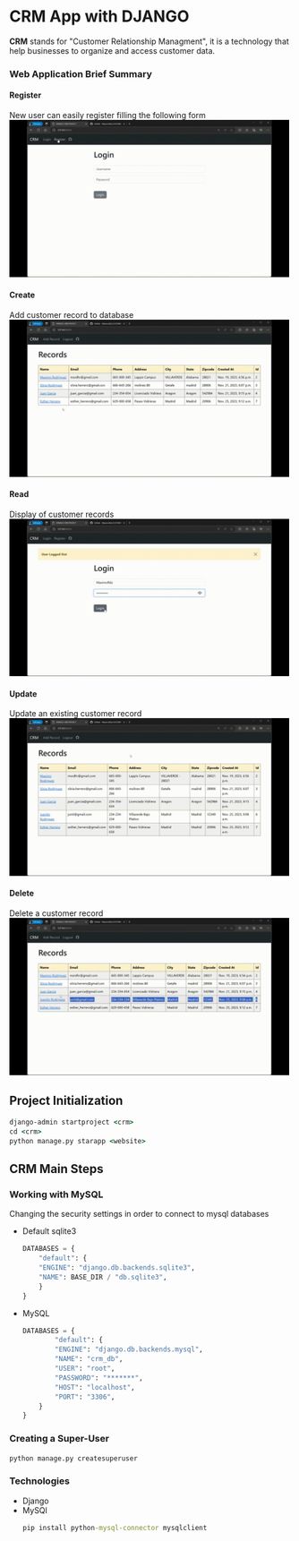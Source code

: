 # CRM App with DJANGO
**CRM** stands for "Customer Relationship Managment", it is a technology that help businesses to organize and access customer data.
### Web Application Brief Summary
#### Register
New user can easily register filling the following form
<img width="500" alt="user registration" src="https://github.com/MaximoRdz/CUSTOMER-MANAGMENT-DJANGO/blob/main/images/register.gif" loading="lazy">
#### Create
Add customer record to database
<img width="500" alt="adding user to database" src="https://github.com/MaximoRdz/CUSTOMER-MANAGMENT-DJANGO/blob/main/images/create.gif" loading="lazy">
#### Read
Display of customer records
<img width="500" alt="displaying customer database" src="https://github.com/MaximoRdz/CUSTOMER-MANAGMENT-DJANGO/blob/main/images/read.gif" loading="lazy">
#### Update
Update an existing customer record
<img width="500" alt="updating customer record" src="https://github.com/MaximoRdz/CUSTOMER-MANAGMENT-DJANGO/blob/main/images/update.gif" loading="lazy">
#### Delete
Delete a customer record
<img width="500" alt="deleting customer record" src="https://github.com/MaximoRdz/CUSTOMER-MANAGMENT-DJANGO/blob/main/images/delete.gif" loading="lazy">

## Project Initialization
```cmd
django-admin startproject <crm>
cd <crm>
python manage.py starapp <website>
```
## CRM Main Steps
### Working with MySQL
Changing the security settings in order to connect to mysql databases
* Default sqlite3
	```python
	DATABASES = {
	    "default": {
	    "ENGINE": "django.db.backends.sqlite3",
	    "NAME": BASE_DIR / "db.sqlite3",
	    }
	}
	```
+ MySQL
	```python
	DATABASES = {
	        "default": {
	        "ENGINE": "django.db.backends.mysql",
	        "NAME": "crm_db",
	        "USER": "root",
	        "PASSWORD": "*******",
	        "HOST": "localhost",
	        "PORT": "3306",
	    }
	}
	```
### Creating a Super-User
```cmd
python manage.py createsuperuser
```
### Technologies
+ Django
+ MySQl
	```cmd
	pip install python-mysql-connector mysqlclient
	```
